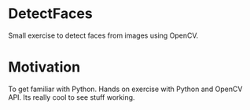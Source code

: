 # DetectFaces
Small exercise to detect faces from images using OpenCV.

# Motivation
To get familiar with Python.
Hands on exercise with Python and OpenCV API.
Its really cool to see stuff working.
